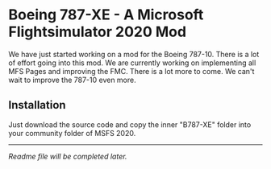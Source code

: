 # Boeing 787-XE - A Microsoft Flightsimulator 2020 Mod
We have just started working on a mod for the Boeing 787-10. There is a lot of effort going into this mod. We are currently working on implementing all MFS Pages and improving the FMC. There is a lot more to come. We can't wait to improve the 787-10 even more.

## Installation
Just download the source code and copy the inner "B787-XE" folder into your community folder of MSFS 2020.

----

*Readme file will be completed later.*
